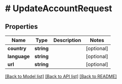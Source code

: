 # # UpdateAccountRequest

## Properties

Name | Type | Description | Notes
------------ | ------------- | ------------- | -------------
**country** | **string** |  | [optional]
**language** | **string** |  | [optional]
**url** | **string** |  | [optional]

[[Back to Model list]](../../README.md#models) [[Back to API list]](../../README.md#endpoints) [[Back to README]](../../README.md)
